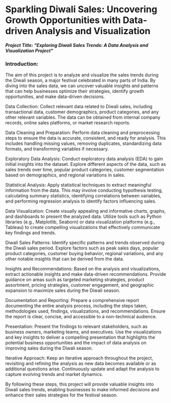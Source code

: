 # Sparkling Diwali Sales: Uncovering Growth Opportunities with Data-driven Analysis and Visualization
***Project Title: "Exploring Diwali Sales Trends: A Data Analysis and Visualization Project"***

### Introduction:
The aim of this project is to analyze and visualize the sales trends during the Diwali season, a major festival celebrated in many parts of India. By diving into the sales data, we can uncover valuable insights and patterns that can help businesses optimize their strategies, identify growth opportunities, and make data-driven decisions.

Data Collection:
Collect relevant data related to Diwali sales, including transactional data, customer demographics, product categories, and any other relevant variables. The data can be obtained from internal company records, online sales platforms, or market research reports.

Data Cleaning and Preparation:
Perform data cleaning and preprocessing steps to ensure the data is accurate, consistent, and ready for analysis. This includes handling missing values, removing duplicates, standardizing data formats, and transforming variables if necessary.

Exploratory Data Analysis:
Conduct exploratory data analysis (EDA) to gain initial insights into the dataset. Explore different aspects of the data, such as sales trends over time, popular product categories, customer segmentation based on demographics, and regional variations in sales.

Statistical Analysis:
Apply statistical techniques to extract meaningful information from the data. This may involve conducting hypothesis testing, calculating summary statistics, identifying correlations between variables, and performing regression analysis to identify factors influencing sales.

Data Visualization:
Create visually appealing and informative charts, graphs, and dashboards to present the analyzed data. Utilize tools such as Python libraries (e.g., Matplotlib, Seaborn) or data visualization platforms (e.g., Tableau) to create compelling visualizations that effectively communicate key findings and trends.

Diwali Sales Patterns:
Identify specific patterns and trends observed during the Diwali sales period. Explore factors such as peak sales days, popular product categories, customer buying behavior, regional variations, and any other notable insights that can be derived from the data.

Insights and Recommendations:
Based on the analysis and visualizations, extract actionable insights and make data-driven recommendations. Provide guidance on areas such as targeted marketing strategies, product assortment, pricing strategies, customer engagement, and geographic expansion to maximize sales during the Diwali season.

Documentation and Reporting:
Prepare a comprehensive report documenting the entire analysis process, including the steps taken, methodologies used, findings, visualizations, and recommendations. Ensure the report is clear, concise, and accessible to a non-technical audience.

Presentation:
Present the findings to relevant stakeholders, such as business owners, marketing teams, and executives. Use the visualizations and key insights to deliver a compelling presentation that highlights the potential business opportunities and the impact of data analysis on improving sales during the Diwali season.

Iterative Approach:
Keep an iterative approach throughout the project, revisiting and refining the analysis as new data becomes available or as additional questions arise. Continuously update and adapt the analysis to capture evolving trends and market dynamics.

By following these steps, this project will provide valuable insights into Diwali sales trends, enabling businesses to make informed decisions and enhance their sales strategies for the festival season.
